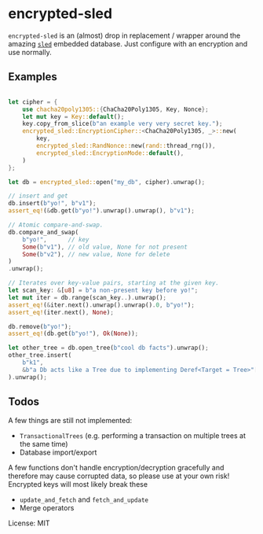 # encrypted-sled

`encrypted-sled` is an (almost) drop in replacement / wrapper around the amazing
[`sled`](https://crates.io/crates/sled) embedded database. Just configure with an encryption
and use normally.

## Examples

```rust

let cipher = {
    use chacha20poly1305::{ChaCha20Poly1305, Key, Nonce};
    let mut key = Key::default();
    key.copy_from_slice(b"an example very very secret key.");
    encrypted_sled::EncryptionCipher::<ChaCha20Poly1305, _>::new(
        key,
        encrypted_sled::RandNonce::new(rand::thread_rng()),
        encrypted_sled::EncryptionMode::default(),
    )
};

let db = encrypted_sled::open("my_db", cipher).unwrap();

// insert and get
db.insert(b"yo!", b"v1");
assert_eq!(&db.get(b"yo!").unwrap().unwrap(), b"v1");

// Atomic compare-and-swap.
db.compare_and_swap(
    b"yo!",      // key
    Some(b"v1"), // old value, None for not present
    Some(b"v2"), // new value, None for delete
)
.unwrap();

// Iterates over key-value pairs, starting at the given key.
let scan_key: &[u8] = b"a non-present key before yo!";
let mut iter = db.range(scan_key..).unwrap();
assert_eq!(&iter.next().unwrap().unwrap().0, b"yo!");
assert_eq!(iter.next(), None);

db.remove(b"yo!");
assert_eq!(db.get(b"yo!"), Ok(None));

let other_tree = db.open_tree(b"cool db facts").unwrap();
other_tree.insert(
    b"k1",
    &b"a Db acts like a Tree due to implementing Deref<Target = Tree>"[..]
).unwrap();
```

## Todos

A few things are still not implemented:

* `TransactionalTrees` (e.g. performing a transaction on multiple trees at the same time)
* Database import/export

A few functions don't handle encryption/decryption gracefully and therefore may cause corrupted
data, so please use at your own risk! Encrypted keys will most likely break these

* `update_and_fetch` and `fetch_and_update`
* Merge operators

License: MIT
